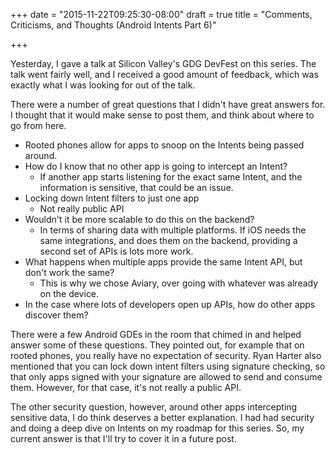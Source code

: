 +++
date = "2015-11-22T09:25:30-08:00"
draft = true
title = "Comments, Criticisms, and Thoughts (Android Intents Part 6)"

+++

Yesterday, I gave a talk at Silicon Valley's GDG DevFest on this series. The talk went fairly well, and I received a good amount of feedback, which was exactly what I was looking for out of the talk.

There were a number of great questions that I didn't have great answers for. I thought that it would make sense to post them, and think about where to go from here.

* Rooted phones allow for apps to snoop on the Intents being passed around.
* How do I know that no other app is going to intercept an Intent?
  * If another app starts listening for the exact same Intent, and the information is sensitive, that could be an issue.
* Locking down Intent filters to just one app
  * Not really public API
* Wouldn't it be more scalable to do this on the backend?
  * In terms of sharing data with multiple platforms. If iOS needs the same integrations, and does them on the backend, providing a second set of APIs is lots more work.
* What happens when multiple apps provide the same Intent API, but don't work the same?
  * This is why we chose Aviary, over going with whatever was already on the device.
* In the case where lots of developers open up APIs, how do other apps discover them?

There were a few Android GDEs in the room that chimed in and helped answer some of these questions. They pointed out, for example that on rooted phones, you really have no expectation of security. Ryan Harter also mentioned that you can lock down intent filters using signature checking, so that only apps signed with your signature are allowed to send and consume them. However, for that case, it's not really a public API.

The other security question, however, around other apps intercepting sensitive data, I do think deserves a better explanation. I had had security and doing a deep dive on Intents on my roadmap for this series. So, my current answer is that I'll try to cover it in a future post.
